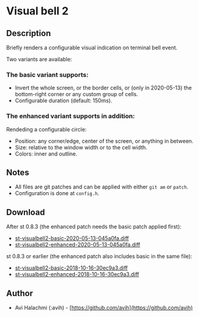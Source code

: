# Visual bell 2

Description
-----------
Briefly renders a configurable visual indication on terminal bell event.

Two variants are available:

### The basic variant supports:
* Invert the whole screen, or the border cells, or (only in 2020-05-13) the
  bottom-right corner or any custom group of cells.
* Configurable duration (default: 150ms).

### The enhanced variant supports in addition:
Rendeding a configurable circle:
* Position: any corner/edge, center of the screen, or anything in between.
* Size: relative to the window width or to the cell width.
* Colors: inner and outline.

Notes
-----
* All files are git patches and can be applied with either `git am` or `patch`.
* Configuration is done at `config.h`.

Download
--------
After st 0.8.3 (the enhanced patch needs the basic patch applied first):
* [st-visualbell2-basic-2020-05-13-045a0fa.diff](st-visualbell2-basic-2020-05-13-045a0fa.diff)
* [st-visualbell2-enhanced-2020-05-13-045a0fa.diff](st-visualbell2-enhanced-2020-05-13-045a0fa.diff)

st 0.8.3 or earlier (the enhanced patch also includes basic in the same file):
* [st-visualbell2-basic-2018-10-16-30ec9a3.diff](st-visualbell2-basic-2018-10-16-30ec9a3.diff)
* [st-visualbell2-enhanced-2018-10-16-30ec9a3.diff](st-visualbell2-enhanced-2018-10-16-30ec9a3.diff)

Author
------
* Avi Halachmi (:avih) - [https://github.com/avih](https://github.com/avih)

